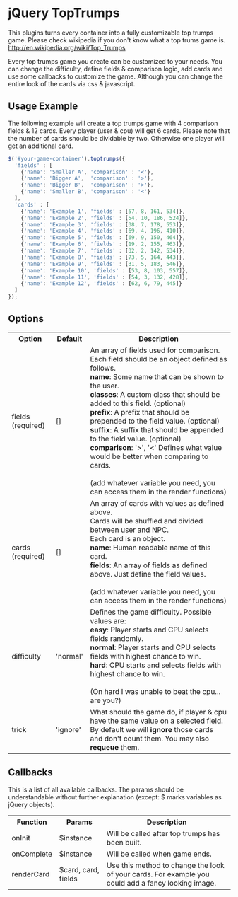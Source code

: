 jQuery TopTrumps
==========

This plugins turns every container into a fully customizable top trumps game.
Please check wikipedia if you don't know what a top trums game is.
http://en.wikipedia.org/wiki/Top_Trumps

Every top trumps game you create can be customized to your needs. You can change the difficulty, define fields & comparison logic, add cards and use some callbacks to customize the game.
Although you can change the entire look of the cards via css & javascript.

Usage Example
---

The following example will create a top trumps game with 4 comparison fields & 12 cards.
Every player (user & cpu) will get 6 cards. Please note that the number of cards should be dividable by two.
Otherwise one player will get an additional card.

```javascript
$('#your-game-container').toptrumps({
  'fields' : [
    {'name': 'Smaller A', 'comparison' : '<'},
    {'name': 'Bigger A',  'comparison' : '>'},
    {'name': 'Bigger B',  'comparison' : '>'},
    {'name': 'Smaller B', 'comparison' : '<'}
  ],
  'cards' : [
    {'name': 'Example 1', 'fields' : [57, 8, 161, 534]},
    {'name': 'Example 2', 'fields' : [54, 10, 186, 524]},
    {'name': 'Example 3', 'fields' : [38, 7, 178, 553]},
    {'name': 'Example 4', 'fields' : [69, 4, 196, 410]},
    {'name': 'Example 5', 'fields' : [69, 9, 150, 464]},
    {'name': 'Example 6', 'fields' : [19, 2, 155, 463]},
    {'name': 'Example 7', 'fields' : [32, 2, 142, 534]},
    {'name': 'Example 8', 'fields' : [73, 5, 164, 443]},
    {'name': 'Example 9', 'fields' : [31, 5, 183, 546]},
    {'name': 'Example 10', 'fields' : [53, 8, 103, 557]},
    {'name': 'Example 11', 'fields' : [54, 3, 132, 428]},
    {'name': 'Example 12', 'fields' : [62, 6, 79, 445]}
  ]
});
```

Options
---

<table>
  <tr>
    <th>Option</th>
    <th>Default</th>
    <th>Description</th>
  </tr>
  <tr>
    <td>fields (required)</td>
    <td>[]</td>
    <td>
      An array of fields used for comparison.<br />
      Each field should be an object defined as follows.<br />
      <strong>name</strong>: Some name that can be shown to the user.<br />
      <strong>classes</strong>: A custom class that should be added to this field. (optional)<br />
      <strong>prefix</strong>: A prefix that should be prepended to the field value. (optional)<br />
      <strong>suffix</strong>: A suffix that should be appended to the field value. (optional)<br />
      <strong>comparison</strong>: '>', '<' Defines what value would be better when comparing to cards.<br />
      <br />
      (add whatever variable you need, you can access them in the render functions)
    </td>
  </tr>
  <tr>
    <td>cards (required)</td>
    <td>[]</td>
    <td>
      An array of cards with values as defined above.<br />
      Cards will be shuffled and divided between user and NPC.<br />
      Each card is an object.<br />
      <strong>name</strong>: Human readable name of this card.<br />
      <strong>fields</strong>: An array of fields as defined above. Just define the field values.<br />
      <br />
      (add whatever variable you need, you can access them in the render functions)
    </td>
  </tr>
  <tr>
    <td>difficulty</td>
    <td>'normal'</td>
    <td>
      Defines the game difficulty. Possible values are:<br />
      <strong>easy</strong>: Player starts and CPU selects fields randomly.<br />
      <strong>normal</strong>: Player starts and CPU selects fields with highest chance to win.<br />
      <strong>hard</strong>: CPU starts and selects fields with highest chance to win.<br />
      <br />
      (On hard I was unable to beat the cpu... are you?)
    </td>
  </tr>
  <tr>
    <td>trick</td>
    <td>'ignore'</td>
    <td>
      What should the game do, if player & cpu have the same value on a selected field.
      By default we will <strong>ignore</strong> those cards and don't count them.
      You may also <strong>requeue</strong> them.
    </td>
  </tr>
</table>

Callbacks
---

This is a list of all available callbacks. The params should be understandable without further explanation (except: $ marks variables as jQuery objects).

<table>
  <tr>
    <th>Function</th>
    <th>Params</th>
    <th>Description</th>
  </tr>
  <tr>
    <td>onInit</td>
    <td>$instance</td>
    <td>Will be called after top trumps has been built.</td>
  </tr>
  <tr>
    <td>onComplete</td>
    <td>$instance</td>
    <td>Will be called when game ends.</td>
  </tr>
  <tr>
    <td>renderCard</td>
    <td>$card, card, fields</td>
    <td>Use this method to change the look of your cards. For example you could add a fancy looking image.</td>
  </tr>
</table>
